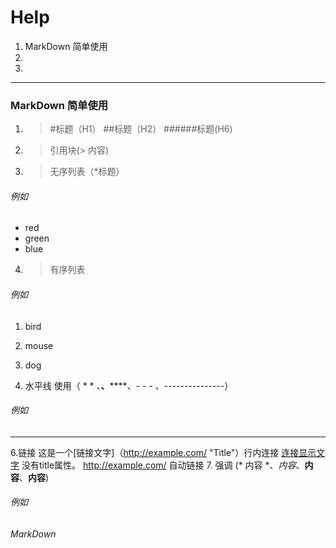 # Help
1. MarkDown 简单使用
2. 
3.
- - -
### MarkDown 简单使用 
1. > #标题（H1） ##标题（H2） ######标题(H6)

2. > 引用块(> 内容)

3. > 无序列表（*标题）
###### 例如
* red 
* green 
* blue

4. > 有序列表
###### 例如
1. bird
2. mouse 
3. dog

5. 水平线 使用（ * * *、***、******、- - - 、---------------）
###### 例如
- - -
6.链接 这是一个[链接文字]（http://example.com/ "Title"）行内连接
[连接显示文字](http://example.net/) 没有title属性。
<http://example.com/> 自动链接
7. 强调 (* 内容 *、_内容_、**内容**、__内容__)
###### 例如
*MarkDown*


